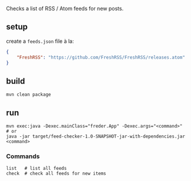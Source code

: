 Checks a list of RSS / Atom feeds for new posts.


## setup

create a `feeds.json` file à la:

```json
{
	"FreshRSS": "https://github.com/FreshRSS/FreshRSS/releases.atom"
}
```


## build

```shell
mvn clean package
```


## run

```shell
mvn exec:java -Dexec.mainClass="freder.App" -Dexec.args="<command>"
# or
java -jar target/feed-checker-1.0-SNAPSHOT-jar-with-dependencies.jar <command>
```


### Commands

```shell
list   # list all feeds
check  # check all feeds for new items
```
